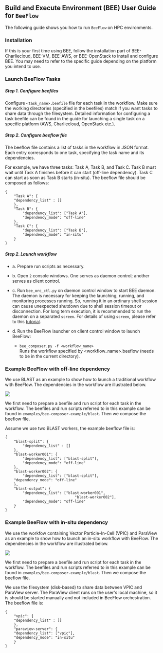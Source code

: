 ## Build and Execute Environment (BEE) User Guide for `BeeFlow`

The following guide shows you how to run `BeeFlow` on HPC environments.

### Installation

If this is your first time using BEE, follow the installation part of BEE-Charliecloud, BEE-VM, BEE-AWS, or BEE-OpenStack to install and configure BEE. You may need to refer to the specific guide depending on the platform you intend to use.


### Launch BeeFlow Tasks

##### Step 1. Configure beefiles
Configure `<task_name>.beefile` file for each task in the workflow. Make sure the working directories (specified in the beefiles) match if you want tasks to share data through the filesystem. Detailed information for configuring a task beefile can be found in the guide for launching a single task on a specific platform (AWS, Charliecloud, OpenStack etc.).

##### Step 2. Configure beeflow file
The beeflow file contains a list of tasks in the workflow in JSON format. Each entry corresponds to one task, specifying the task name and its dependencies. 

For example, we have three tasks: Task A, Task B, and Task C. Task B must wait until Task A finishes before it can start (off-line dependency). Task C can start as soon as Task B starts (in-situ). The beeflow file should be composed as follows:

````
{
    "Task A": {
	"dependency_list" : [] 
    },
    "Task B": {
		"dependency_list": ["Task A"],
		"dependency_mode": "off-line"
    },
    "Task C": {
		"dependency_list": ["Task B"],
		"dependency_mode": "in-situ"
    }
}

````

##### Step 2. Launch workflow
* a. Prepare run scripts as necessary.
* b. Open `2` console windows. One serves as daemon control; another serves as client control.
* c. Run `bee_orc_ctl.py` on daemon control window to start BEE daemon. The daemon is necessary for keeping the launching, running, and monitoring processes running. So, running it in an ordinary shell session can cause unexpected shutdown due to shell session timeout or disconnection. For long term execution, it is recommended to run the daemon on a separated `screen`. For details of using `screen`, please refer to this [tutorial](https://www.rackaid.com/blog/linux-screen-tutorial-and-how-to/).

* d. Run the BeeFlow launcher on client control window to launch BeeFlow:
  * `bee_composer.py -f <workflow_name>`   
Runs the workflow specified by \<workflow_name\>.beeflow (needs to be in the current directory).
  
### Example BeeFlow with off-line dependency
We use BLAST as an example to show how to launch a traditional workflow with BeeFlow. The dependencies in the workflow are illustrated below. 

![](https://raw.githubusercontent.com/lanl/BEE_Private/add-beeflow-user-doc/doc/figures/blast-dag.jpg?token=ABmT_YDYhhFrHX2fdGz-p3HGEGrh6YMyks5bGBpqwA%3D%3D)


We first need to prepare a beefile and run script for each task in the workflow. The beefiles and run scripts referred to in this example can be found in `examples/bee-composer-example/blast`. Then we compose the beeflow file.

Assume we use two BLAST workers, the example beeflow file is:

````
{
    "blast-split": {
		"dependency_list" : [] 
    },
    "blast-worker001": {
		"dependency_list": ["blast-split"],
		"dependency_mode": "off-line"
    },
    "blast-worker002": {
    	"dependency_list": ["blast-split"],
	"dependency_mode": "off-line"
    },
    "blast-output": {
        "dependency_list": ["blast-worker001",
        						"blast-worker002"],
        "dependency_mode": "off-line"
    }
}

````

### Example BeeFlow with in-situ dependency
We use the workfow containing Vector Particle-In-Cell (VPIC) and ParaView as an example to show how to launch an in-situ workflow with BeeFlow. The dependencies in the workflow are illustrated below. 

![](https://raw.githubusercontent.com/lanl/BEE_Private/add-beeflow-user-doc/doc/figures/vpic-dag.jpg?token=ABmT_VJBo415AVrpAecBlSiSrPswgCzcks5bGBqewA%3D%3D)

We first need to prepare a beefile and run script for each task in the workflow. The beefiles and run scripts referred to in this example can be found in `examples/bee-composer-example/blast`. Then we compose the beeflow file.

We use the filesystem (disk-based) to share data between VPIC and ParaView server. The ParaView client runs on the user's local machine, so it is should be started manually and not included in BeeFlow orchestration. The beeflow file is:

````
{
    "vpic": {
	"dependency_list" : [] 
    },
    "paraview-server": {
	"dependency_list": ["vpic"],
	"dependency_mode": "in-situ"
    }
}
````


 

   







